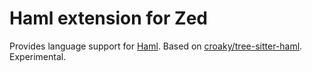 # Haml extension for Zed

Provides language support for [Haml](https://haml.info/).
Based on [croaky/tree-sitter-haml](https://github.com/croaky/tree-sitter-haml).
Experimental.

